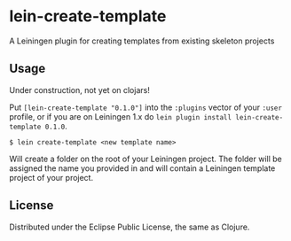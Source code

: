 # lein-create-template

A Leiningen plugin for creating templates from existing skeleton projects

## Usage

Under construction, not yet on clojars!

Put `[lein-create-template "0.1.0"]` into the `:plugins` vector of your
`:user` profile, or if you are on Leiningen 1.x do `lein plugin install
lein-create-template 0.1.0`.


    $ lein create-template <new template name>

Will create a folder on the root of your Leiningen project.
The folder will be assigned the name you provided in <new template name>
and will contain a Leiningen template project of your project.


## License

Distributed under the Eclipse Public License, the same as Clojure.
